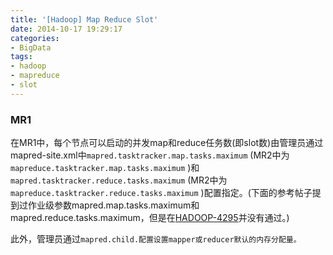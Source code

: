 ```yaml
---
title: '[Hadoop] Map Reduce Slot'
date: 2014-10-17 19:29:17
categories: 
- BigData
tags: 
- hadoop
- mapreduce
- slot
---
```

### MR1

在MR1中，每个节点可以启动的并发map和reduce任务数(即slot数)由管理员通过mapred-site.xml中`mapred.tasktracker.map.tasks.maximum` (MR2中为`mapreduce.tasktracker.map.tasks.maximum` )和`mapred.tasktracker.reduce.tasks.maximum` (MR2中为`mapreduce.tasktracker.reduce.tasks.maximum` )配置指定。(下面的参考帖子提到过作业级参数mapred.map.tasks.maximum和mapred.reduce.tasks.maximum，但是在[HADOOP-4295](https://issues.apache.org/jira/browse/HADOOP-4295)并没有通过。)

此外，管理员通过`mapred.child.配置设置mapper或reducer默认的内存分配量。`

